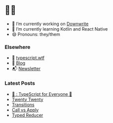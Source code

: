 # 🧑‍💻

- 🔭 I’m currently working on [Downwrite](https://github.com/charliewilco/downwrite)
- 🌱 I’m currently learning Kotlin and React Native
- 😄 Pronouns: they/them

### Elsewhere

- 🤖 [typescript.wtf](https://typescript.wtf/)
- 📝 [Blog](https://charliewil.co/)
- 📬 [Newsletter](https://buttondown.email/charliewilco/)


### Latest Posts

<!--START_SECTION:feed-->
* [📩 : TypeScript for Everyone 🚀](https:&#x2F;&#x2F;charliewil.co&#x2F;newsletters&#x2F;typescript-for-everyone)
* [Twenty Twenty](https:&#x2F;&#x2F;charliewil.co&#x2F;writing&#x2F;twenty-twenty)
* [Transitions](https:&#x2F;&#x2F;charliewil.co&#x2F;writing&#x2F;transitions)
* [Call vs Apply](https:&#x2F;&#x2F;charliewil.co&#x2F;writing&#x2F;call-vs-apply)
* [Typed Reducer](https:&#x2F;&#x2F;charliewil.co&#x2F;writing&#x2F;typed-reducer)
<!--END_SECTION:feed-->
